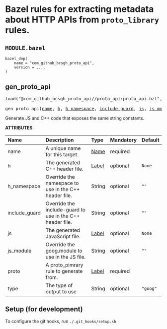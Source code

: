 <!-- Generated with Stardoc: http://skydoc.bazel.build -->

# Bazel rules for extracting metadata about HTTP APIs from `proto_library` rules.

## `MODULE.bazel`

```
bazel_dep(
    name = "com_github_bcsgh_proto_api",
    version = ...,
)
```

<a id="gen_proto_api"></a>

## gen_proto_api

<pre>
load("@com_github_bcsgh_proto_api//proto_api:proto_api.bzl", "gen_proto_api")

gen_proto_api(<a href="#gen_proto_api-name">name</a>, <a href="#gen_proto_api-h">h</a>, <a href="#gen_proto_api-h_namespace">h_namespace</a>, <a href="#gen_proto_api-include_guard">include_guard</a>, <a href="#gen_proto_api-js">js</a>, <a href="#gen_proto_api-js_module">js_module</a>, <a href="#gen_proto_api-proto">proto</a>, <a href="#gen_proto_api-type">type</a>)
</pre>

Generate JS and C++ code that exposes the same string constants.

**ATTRIBUTES**


| Name  | Description | Type | Mandatory | Default |
| :------------- | :------------- | :------------- | :------------- | :------------- |
| <a id="gen_proto_api-name"></a>name |  A unique name for this target.   | <a href="https://bazel.build/concepts/labels#target-names">Name</a> | required |  |
| <a id="gen_proto_api-h"></a>h |  The generated C++ header file.   | <a href="https://bazel.build/concepts/labels">Label</a> | optional |  `None`  |
| <a id="gen_proto_api-h_namespace"></a>h_namespace |  Override the namespace to use in the C++ header file.   | String | optional |  `""`  |
| <a id="gen_proto_api-include_guard"></a>include_guard |  Override the include-guard to use in the C++ header file.   | String | optional |  `""`  |
| <a id="gen_proto_api-js"></a>js |  The generated JavaScript file.   | <a href="https://bazel.build/concepts/labels">Label</a> | optional |  `None`  |
| <a id="gen_proto_api-js_module"></a>js_module |  Override the goog.module to use in the JS file.   | String | optional |  `""`  |
| <a id="gen_proto_api-proto"></a>proto |  A proto_pimrary rule to generate from.   | <a href="https://bazel.build/concepts/labels">Label</a> | required |  |
| <a id="gen_proto_api-type"></a>type |  The type of output to use   | String | optional |  `"goog"`  |


## Setup (for development)
To configure the git hooks, run `./.git_hooks/setup.sh`
